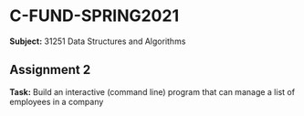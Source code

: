 # C-FUND-SPRING2021

**Subject:** 31251 Data Structures and Algorithms

## Assignment 2

**Task:** Build an interactive (command line) program that can manage a list of employees in a company 
